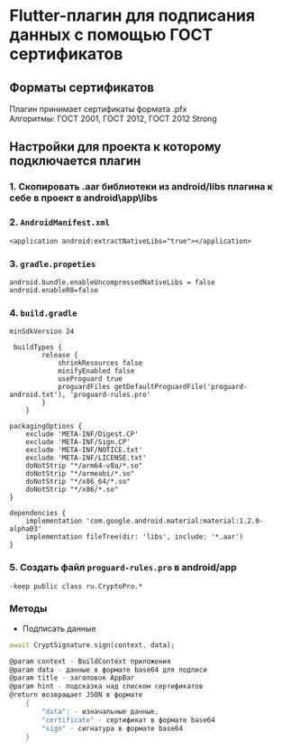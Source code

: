 # Flutter-плагин для подписания данных с помощью ГОСТ сертификатов

## Форматы сертификатов
Плагин принимает сертификаты формата .pfx <br>
Алгоритмы: ГОСТ 2001, ГОСТ 2012, ГОСТ 2012 Strong

## Настройки для проекта к которому подключается плагин
### 1. Скопировать .aar библиотеки из android/libs плагина к себе в проект в android\app\libs



### 2. ```AndroidManifest.xml``` 
```
<application android:extractNativeLibs="true"></application>
```

### 3. ```gradle.propeties```
```
android.bundle.enableUncompressedNativeLibs = false
android.enableR8=false
```

### 4. ```build.gradle```
```
minSdkVersion 24

 buildTypes {
        release {
            shrinkResources false
            minifyEnabled false
            useProguard true
            proguardFiles getDefaultProguardFile('proguard-android.txt'), 'proguard-rules.pro'
        }
    }

packagingOptions {
    exclude 'META-INF/Digest.CP'
    exclude 'META-INF/Sign.CP'
    exclude 'META-INF/NOTICE.txt'
    exclude 'META-INF/LICENSE.txt'
    doNotStrip "*/arm64-v8a/*.so"
    doNotStrip "*/armeabi/*.so"
    doNotStrip "*/x86_64/*.so"
    doNotStrip "*/x86/*.so"
}

dependencies {
    implementation 'com.google.android.material:material:1.2.0-alpha03'
    implementation fileTree(dir: 'libs', include: '*.aar')
}
```

### 5. Создать файл ```proguard-rules.pro``` в android/app
```
-keep public class ru.CryptoPro.*
```

### Методы
* Подписать данные
```dart
await CryptSignature.sign(context, data);
```
```dart
@param context - BuildContext приложения
@param data - данные в формате base64 для подписи
@param title - заголовок AppBar
@param hint - подсказка над списком сертификатов
@return возвращает JSON в формате
    {
        "data": - изначальные данные,
        "certificate" - сертификат в формате base64
        "sign" - сигнатура в формате base64
    }
```
